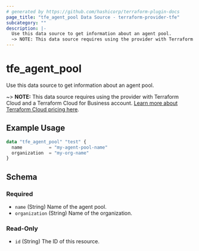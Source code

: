 ```yaml
---
# generated by https://github.com/hashicorp/terraform-plugin-docs
page_title: "tfe_agent_pool Data Source - terraform-provider-tfe"
subcategory: ""
description: |-
  Use this data source to get information about an agent pool.
  ~> NOTE: This data source requires using the provider with Terraform Cloud and a Terraform Cloud for Business account. Learn more about Terraform Cloud pricing here https://www.hashicorp.com/products/terraform/pricing.
---
```


# tfe_agent_pool

Use this data source to get information about an agent pool.

 ~> **NOTE:** This data source requires using the provider with Terraform Cloud and a Terraform Cloud for Business account. [Learn more about Terraform Cloud pricing here](https://www.hashicorp.com/products/terraform/pricing).

## Example Usage 

```terraform
data "tfe_agent_pool" "test" {
  name          = "my-agent-pool-name"
  organization  = "my-org-name"
}
```

<!-- schema generated by tfplugindocs -->
## Schema

### Required

- `name` (String) Name of the agent pool.
- `organization` (String) Name of the organization.

### Read-Only

- `id` (String) The ID of this resource.

